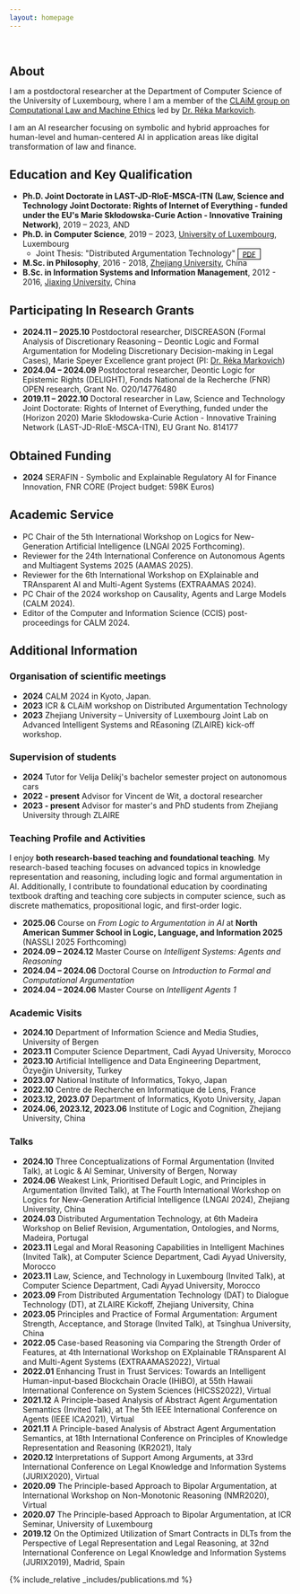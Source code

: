 ```yaml
---
layout: homepage
---
```


<h1 id="about-me"></h1>

<h2 style="margin: 60px 0px 10px;">About</h2>

I am a postdoctoral researcher at the Department of Computer Science of the University of Luxembourg, where I am a member of the [CLAiM group on Computational Law and Machine Ethics](https://www.uni.lu/fstm-en/research-groups/computational-law-and-machine-ethics/) led by [Dr. Réka Markovich](https://rekamarkovich.github.io/). 

I am an AI researcher focusing on symbolic and hybrid approaches for human-level and human-centered AI in application areas like digital transformation of law and finance. 



## Education and Key Qualification
- **Ph.D. Joint Doctorate in LAST-JD-RIoE-MSCA-ITN (Law, Science and Technology Joint Doctorate: Rights of Internet of Everything - funded under the EU's Marie Skłodowska-Curie Action - Innovative Training Network)**, 2019 – 2023, AND
- **Ph.D. in Computer Science**, 2019 – 2023, [University of Luxembourg](https://www.uni.lu/), Luxembourg
  - Joint Thesis: "Distributed Argumentation Technology" <a href="assets/files/Thesis_LiuwenYU.pdf" role="button" target="_blank" style="font-size:12px;color: #000000;border: 1px solid #000000;padding-left: 0.5rem;padding-right: 0.5rem;padding-top: 0.1rem;padding-bottom: 0.1rem;">PDF</a >
- **M.Sc. in Philosophy**, 2016 - 2018, [Zhejiang University](https://www.zju.edu.cn/), China
- **B.Sc. in Information Systems and Information Management**, 2012 - 2016, [Jiaxing University](https://www.zjxu.edu.cn/), China

## Participating In Research Grants 
- **2024.11 – 2025.10** Postdoctoral researcher, DISCREASON (Formal Analysis of Discretionary Reasoning – Deontic Logic and Formal Argumentation for Modeling Discretionary Decision-making in Legal Cases), Marie Speyer Excellence grant project (PI: [Dr. Réka Markovich](https://rekamarkovich.github.io/))
- **2024.04 – 2024.09** Postdoctoral researcher, Deontic Logic for Epistemic Rights (DELIGHT), Fonds National de la Recherche (FNR) OPEN research, Grant No. O20/14776480
- **2019.11 – 2022.10** Doctoral researcher in Law, Science and Technology Joint Doctorate: Rights of Internet of Everything, funded under the (Horizon 2020) Marie Skłodowska-Curie Action - Innovative Training Network (LAST-JD-RIoE-MSCA-ITN), EU Grant No. 814177

## Obtained Funding
- **2024** SERAFIN - Symbolic and Explainable Regulatory AI for Finance Innovation, FNR CORE (Project budget: 598K Euros)

## Academic Service
- PC Chair of the 5th International Workshop on Logics for New-Generation Artificial Intelligence (LNGAI 2025 Forthcoming).
- Reviewer for the 24th International Conference on Autonomous Agents and Multiagent Systems 2025 (AAMAS 2025).
- Reviewer for the 6th International Workshop on EXplainable and TRAnsparent AI and Multi-Agent Systems (EXTRAAMAS 2024).
- PC Chair of the 2024 workshop on Causality, Agents and Large Models (CALM 2024).
- Editor of the Computer and Information Science (CCIS) post-proceedings for CALM 2024.

## Additional Information
### Organisation of scientific meetings
- **2024** CALM 2024 in Kyoto, Japan.
- **2023** ICR & CLAiM workshop on Distributed Argumentation Technology
- **2023** Zhejiang University – University of Luxembourg Joint Lab on Advanced Intelligent Systems and REasoning (ZLAIRE) kick-off workshop. 

### Supervision of students
- **2024** Tutor for Velija Delikj's bachelor semester project on autonomous cars
- **2022 - present** Advisor for Vincent de Wit, a doctoral researcher
- **2023 - present** Advisor for master's and PhD students from Zhejiang University through ZLAIRE

### Teaching Profile and Activities
I enjoy **both research-based teaching and foundational teaching**. My research-based teaching focuses on advanced topics in knowledge representation and reasoning, including logic and formal argumentation in AI. Additionally, I contribute to foundational education by coordinating textbook drafting and teaching core subjects in computer science, such as discrete mathematics, propositional logic, and first-order logic.

- **2025.06** Course on *From Logic to Argumentation in AI* at **North American Summer School in Logic, Language, and Information 2025** (NASSLI 2025 Forthcoming)
- **2024.09 – 2024.12** Master Course on *Intelligent Systems: Agents and Reasoning*
- **2024.04 – 2024.06** Doctoral Course on *Introduction to Formal and Computational Argumentation*
- **2024.04 – 2024.06** Master Course on *Intelligent Agents 1*

### Academic Visits
- **2024.10** Department of Information Science and Media Studies, University of Bergen
- **2023.11** Computer Science Department, Cadi Ayyad University, Morocco
- **2023.10** Artificial Intelligence and Data Engineering Department, Özyeğin University, Turkey
- **2023.07** National Institute of Informatics, Tokyo, Japan
- **2022.10** Centre de Recherche en Informatique de Lens, France
- **2023.12, 2023.07** Department of Informatics, Kyoto University, Japan
- **2024.06, 2023.12, 2023.06** Institute of Logic and Cognition, Zhejiang University, China

### Talks
- **2024.10** Three Conceptualizations of Formal Argumentation (Invited Talk), at Logic & AI Seminar, University of Bergen, Norway
- **2024.06** Weakest Link, Prioritised Default Logic, and Principles in Argumentation (Invited Talk), at The Fourth International Workshop on Logics for New-Generation Artificial Intelligence (LNGAI 2024), Zhejiang University, China
- **2024.03** Distributed Argumentation Technology, at 6th Madeira Workshop on Belief Revision, Argumentation, Ontologies, and Norms, Madeira, Portugal
- **2023.11** Legal and Moral Reasoning Capabilities in Intelligent Machines (Invited Talk), at Computer Science Department, Cadi Ayyad University, Morocco
- **2023.11** Law, Science, and Technology in Luxembourg (Invited Talk), at Computer Science Department, Cadi Ayyad University, Morocco
- **2023.09** From Distributed Argumentation Technology (DAT) to Dialogue Technology (DT), at ZLAIRE Kickoff, Zhejiang University, China
- **2023.05** Principles and Practice of Formal Argumentation: Argument Strength, Acceptance, and Storage (Invited Talk), at Tsinghua University, China
- **2022.05** Case-based Reasoning via Comparing the Strength Order of Features, at 4th International Workshop on EXplainable TRAnsparent AI and Multi-Agent Systems (EXTRAAMAS2022), Virtual
- **2022.01** Enhancing Trust in Trust Services: Towards an Intelligent Human-input-based Blockchain Oracle (IHiBO), at 55th Hawaii International Conference on System Sciences (HICSS2022), Virtual
- **2021.12** A Principle-based Analysis of Abstract Agent Argumentation Semantics (Invited Talk), at The 5th IEEE International Conference on Agents (IEEE ICA2021), Virtual
- **2021.11** A Principle-based Analysis of Abstract Agent Argumentation Semantics, at 18th International Conference on Principles of Knowledge Representation and Reasoning (KR2021), Italy
- **2020.12** Interpretations of Support Among Arguments, at 33rd International Conference on Legal Knowledge and Information Systems (JURIX2020), Virtual
- **2020.09** The Principle-based Approach to Bipolar Argumentation, at International Workshop on Non-Monotonic Reasoning (NMR2020), Virtual
- **2020.07** The Principle-based Approach to Bipolar Argumentation, at ICR Seminar, University of Luxembourg
- **2019.12** On the Optimized Utilization of Smart Contracts in DLTs from the Perspective of Legal Representation and Legal Reasoning, at 32nd International Conference on Legal Knowledge and Information Systems (JURIX2019), Madrid, Spain

{% include_relative _includes/publications.md %}


